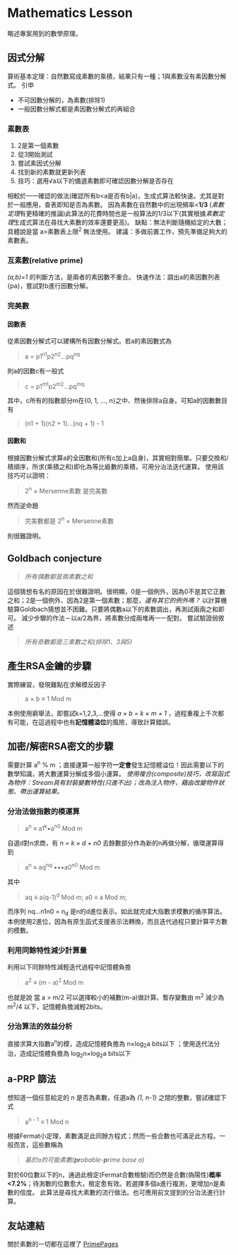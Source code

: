 # Mathematics Lesson
略述專案用到的數學原理。

## 因式分解
算術基本定理：自然數寫成素數的乘積，結果只有一種；1與素數沒有素因數分解式。
引申
* 不可因數分解的，為素數(排除1)
* 一般因數分解式都是素因數分解式的再組合

### 素數表
1. 2是第一個素數
1. 從3開始測試
1. 嘗試素因式分解
1. 找到新的素數就更新列表
1. 技巧：選用√a以下的備選素數即可確認因數分解是否存在

相較於一一確認的做法(確認所有b<a是否有b|a)，生成式算法較快速。尤其是對於一般應用，查表即知是否為素數。
因為素數在自然數中的出現頻率<**1/3** (*素數定理*有更精確的推論)此算法的花費時間也是一般算法的1/3以下(其實根據*素數定理*生成式算法在尋找大素數的效率還要更高)。
缺點：無法判斷隨機給定的大數；具體說是當  a>素數表上限<sup>2</sup> 無法使用。
建議：多做前置工作，預先準備足夠大的素數表。

### 互素數(relative prime)
_(a,b)=1_ 的判斷方法，是兩者的素因數不重合。
快速作法：調出a的素因數列表{pa}，嘗試對b進行因數分解。

### 完美數

#### 因數表
從素因數分解式可以建構所有因數分解式。若a的素因數式為
> a = p1<sup>n1</sup>p2<sup>n2</sup>...pq<sup>nq</sup>

則a的因數c有一般式
> c = p1<sup>m1</sup>p2<sup>m2</sup>...pq<sup>mq</sup>

其中，c所有的指數部分m在{0, 1, ..., n}之中、然後排除a自身。可知a的因數數目有
> (n1 + 1)(n2 + 1)...(nq + 1) - 1

#### 因數和
根據因數分解式求算a的全因數和(所有c加上a自身)，其實相對簡單。只要交換和/積順序，所求(乘積之和)即化為等比級數的乘積，可用分治法迭代運算。
使用該技巧可以證明：
> 2<sup>n</sup> × Mersenne素數 是完美數

然而逆命題
> 完美數都是 2<sup>n</sup> × Mersenne素數

則很難證明。

## Goldbach conjecture

> _所有偶數都是兩素數之和_

這個猜想有名的原因在於很難證明。很明顯，0是一個例外，因為0不是其它正數之和；2是一個例外、因為2是第一個素數；那麼，*還有其它的例外嗎？*
以計算機驗算Goldbach猜想並不困難。只要將偶數a以下的素數調出，再測試兩兩之和即可。
減少步驟的作法－以a/2為界，將素數分成兩堆再一一配對。
嘗試驗證弱敘述
> _所有奇數都是三素數之和(排除1、3與5)_

## 產生RSA金鑰的步驟
實際練習，發現難點在求解模反因子
> a × b ≡ 1 Mod m

本例使用窮舉法，即嘗試k=1,2,3,...使得 _a × b = k × m + 1_ ，過程重複上千次都有可能，在這過程中也有**記憶體溢位**的風險，導致計算錯誤。

## 加密/解密RSA密文的步驟
需要計算  a<sup>n</sup> % m 
；直接運算一般字符**一定會**發生記憶體溢位！因此需要以下的數學知識，將大數運算分解成多個小運算。
_使用複合(composite)技巧，改寫函式為物件：Stream具有封裝變數特性(只進不出)；改為注入物件，藉由改變物件狀態、帶出運算結果。_

### 分治法做指數的模運算
 
> a<sup>n</sup> ≡ a1<sup>k</sup>•a<sup>n0</sup> Mod m

自選d對n求商，有 _n = k × d + n0_ 去餘數部分作為新的n再做分解，循環運算得到
> a<sup>n</sup> ≡ aq<sup>nq</sup> •••a0<sup>n0</sup> Mod m

其中
> aq ≡ a(q-1)<sup>d</sup> Mod m;
> a0 ≡ a Mod m;

而序列   nq...n1n0 = n<sub>d</sub>  是n的d進位表示。如此就完成大指數求模數的循序算法。
本例使用2進位，因為有原生函式支援表示法轉換，而且迭代過程只要計算平方數的模數。

### 利用同餘特性減少計算量
利用以下同餘特性減輕迭代過程中記憶體負擔
> a<sup>2</sup> ≡ (m - a)<sup>2</sup> Mod m

也就是說 當 a > m/2 可以選擇較小的補數(m-a)做計算。暫存變數由 m<sup>2</sup> 減少為 m<sup>2</sup>/4 以下，記憶體負擔減輕2bits。

### 分治算法的效益分析
直接求算大指數a<sup>n</sup>的模，造成記憶體負擔為  n×log<sub>2</sub>a bits以下
；使用迭代法分治，造成記憶體負擔為 log<sub>2</sub>n×log<sub>2</sub>a bits以下

## a-PRP 篩法
想知道一個任意給定的 n 是否為素數，任選a為 _(1, n-1)_ 之間的整數，嘗試確認下式
> a<sup>n - 1</sup> ≡ 1 Mod n

根據Fermat小定理，素數滿足此同餘方程式；然而一些合數也可滿足此方程。一般而言，這些數稱為
> _基於a的可能素數(**pr**obable-**p**rime base a)_

對於60位數以下的n，通過此檢定(Fermat合數檢驗)而仍然是合數(偽陽性)**概率<7.2%**；待測數的位數愈大，檢定愈有效。若選擇多個a進行複測，更增加n是素數的信度。
此算法是尋找大素數的流行做法。也可應用前文提到的分治法進行計算。

## 友站連結
關於素數的一切都在這裡了
[PrimePages](https://primes.utm.edu/)
